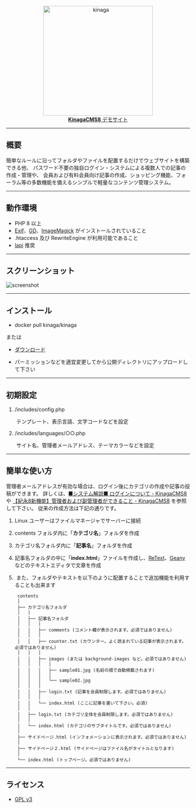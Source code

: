 <p align="center"><a href="https://xn--5rwx17a.xn--v8jtdudb.com/"><img src="https://user-images.githubusercontent.com/25574701/68562174-d6dd1600-048b-11ea-9e72-c82b51ae28e6.png" alt="kinaga" width="300"><br><b>KinagaCMS8</b> デモサイト</a></p>

---

## 概要

簡単なルールに沿ってフォルダやファイルを配置するだけでウェブサイトを構築できる他、
パスワード不要の独自ログイン・システムによる複数人での記事の作成・管理や、
会員および有料会員向け記事の作成、ショッピング機能、フォーラム等の多数機能を備えるシンプルで軽量なコンテンツ管理システム。

---

## 動作環境

- PHP 8 以上
- <a href="https://www.php.net/manual/ja/book.exif.php">Exif</a>、<a href="https://www.php.net/manual/ja/book.image.php">GD</a>、<a href="https://www.php.net/manual/ja/book.imagick.php">ImageMagick</a> がインストールされていること
- .htaccess 及び RewriteEngine が利用可能であること
- <a href="https://github.com/DOlDNa/lapi">lapi</a> 推奨

---

## スクリーンショット

![screenshot](https://user-images.githubusercontent.com/25574701/106701937-dbf72980-662a-11eb-867d-5ca376733587.png)

---

## インストール

- docker pull kinaga/kinaga

または

- [ダウンロード](https://github.com/KinagaCMS/KinagaCMS/archive/master.zip)

- パーミッションなどを適宜変更してから公開ディレクトリにアップロードして下さい

---

## 初期設定

1.  /includes/config.php

　　テンプレート、表示言語、文字コードなどを設定

2.  /includes/languages/○○.php

　　サイト名、管理者メールアドレス、テーマカラーなどを設定

---

## 簡単な使い方

管理者メールアドレスが有効な場合は、ログイン後にカテゴリの作成や記事の投稿ができます。
詳しくは、<a href="https://xn--5rwx17a.xn--v8jtdudb.com/Kinaga%20Tips/%E2%96%A0%E3%82%B7%E3%82%B9%E3%83%86%E3%83%A0%E8%A7%A3%E8%AA%AC%E2%96%A0%20%E3%83%AD%E3%82%B0%E3%82%A4%E3%83%B3%E3%81%AB%E3%81%A4%E3%81%84%E3%81%A6" target="_blank">■システム解説■ ログインについて - KinagaCMS8</a> や <a href="https://xn--5rwx17a.xn--v8jtdudb.com/Kinaga%20Tips/%E3%80%90%E7%B4%80%E6%B0%B88%E6%96%B0%E6%A9%9F%E8%83%BD%E3%80%91%E7%AE%A1%E7%90%86%E8%80%85%E3%81%8A%E3%82%88%E3%81%B3%E5%89%AF%E7%AE%A1%E7%90%86%E8%80%85%E3%81%8C%E3%81%A7%E3%81%8D%E3%82%8B%E3%81%93%E3%81%A8" target="_blank">【紀永8新機能】管理者および副管理者ができること - KinagaCMS8</a> を参照して下さい。
従来の作成方法は下記の通りです。

1.  Linux ユーザーはファイルマネージャでサーバーに接続
2.  contents フォルダ内に「<b>カテゴリ名</b>」フォルダを作成
3.  カテゴリ名フォルダ内に「<b>記事名</b>」フォルダを作成
4.  記事名フォルダの中に「<b>index.html</b>」ファイルを作成し、[ReText](https://github.com/retext-project/retext)、[Geany](https://github.com/geany/geany/) などのテキストエディタで文章を作成
5.  また、フォルダやテキストを以下のように配置することで追加機能を利用することも出来ます


		contents
		│
		├── カテゴリ名フォルダ
		│	│
		│	├── 記事名フォルダ
		│	│	│
		│	│	├── comments (コメント欄が表示されます。必須ではありません)
		│	│	│
		│	│	├── counter.txt (カウンター。よく読まれている記事が表示されます。必須ではありません)
		│	│	│
		│	│	├── images (または background-images など。必須ではありません)
		│	│	│	│
		│	│	│	├── sample01.jpg (名前の順で自動掲載されます)
		│	│	│	│
		│	│	│	└── sample02.jpg
		│	│	│
		│	│	├── login.txt (記事を会員制限します。必須ではありません)
		│	│	│
		│	│	└── index.html (ここに記事を書いて下さい。必須)
		│	│
		│	├── login.txt (カテゴリ全体を会員制限します。必須ではありません)
		│	│
		│	└── index.html (カテゴリのサブタイトルです。必須ではありません)
		│
		├── サイドページ.html (インフォメーションに表示されます。必須ではありません)
		│
		├── サイドページ２.html (サイドページはファイル名がタイトルとなります)
		│
		└── index.html (トップページ。必須ではありません)
---

## ライセンス
-  [GPL v3](https://github.com/KinagaCMS/KinagaCMS/blob/master/LICENSE)


